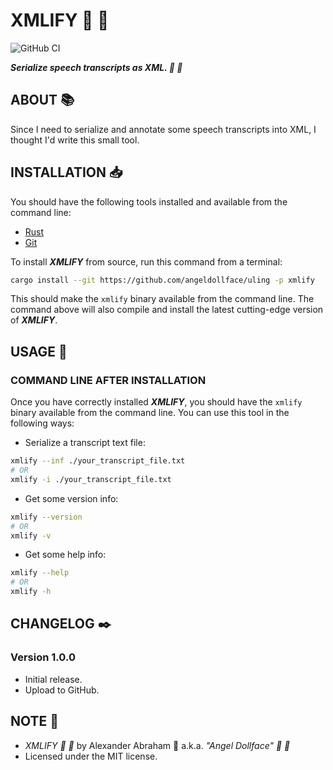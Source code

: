 # XMLIFY :scroll: :ribbon:

![GitHub CI](https://github.com/angeldollface/uling/actions/workflows/rust.yml/badge.svg)

***Serialize speech transcripts as XML. :scroll: :ribbon:***

## ABOUT :books:

Since I need to serialize and annotate some speech transcripts into XML, I thought I'd write this small tool.

## INSTALLATION :inbox_tray:

You should have the following tools installed and available from the command line:

- [Rust](https://rust-lang.org)
- [Git](https://git-scm.org)

To install ***XMLIFY*** from source, run this command from a terminal:

```bash
cargo install --git https://github.com/angeldollface/uling -p xmlify
```

This should make the `xmlify` binary available from the command line. The command above will also compile and install the latest cutting-edge version of ***XMLIFY***.

## USAGE :hammer:

### COMMAND LINE AFTER INSTALLATION

Once you have correctly installed ***XMLIFY***, you should have the `xmlify` binary available from the command line.
You can use this tool in the following ways:

- Serialize a transcript text file:

```bash
xmlify --inf ./your_transcript_file.txt
# OR
xmlify -i ./your_transcript_file.txt
```

- Get some version info:

```bash
xmlify --version
# OR
xmlify -v
```

- Get some help info:

```bash
xmlify --help
# OR
xmlify -h
```

## CHANGELOG :black_nib:

### Version 1.0.0

- Initial release.
- Upload to GitHub.

## NOTE :scroll:

- *XMLIFY :scroll: :ribbon:* by Alexander Abraham :black_heart: a.k.a. *"Angel Dollface" :dolls: :ribbon:*
- Licensed under the MIT license.
